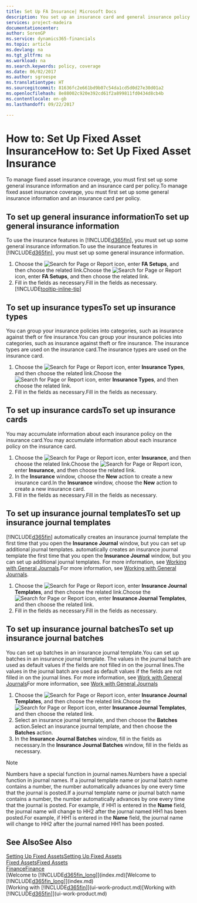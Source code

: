 ```yaml
---
title: Set Up FA Insurance| Microsoft Docs
description: You set up an insurance card and general insurance policy information to manage fixed asset insurance coverage.
services: project-madeira
documentationcenter: 
author: SorenGP
ms.service: dynamics365-financials
ms.topic: article
ms.devlang: na
ms.tgt_pltfrm: na
ms.workload: na
ms.search.keywords: policy, coverage
ms.date: 06/02/2017
ms.author: sgroespe
ms.translationtype: HT
ms.sourcegitcommit: 81636fc2e661bd9b07c54da1cd5d0d27e30d01a2
ms.openlocfilehash: 8e88002c920e392cd61f2a899811fd0434d8cb4b
ms.contentlocale: en-gb
ms.lasthandoff: 09/22/2017

---
```

# <a name="how-to-set-up-fixed-asset-insurance"></a><span data-ttu-id="1c7a5-103">How to: Set Up Fixed Asset Insurance</span><span class="sxs-lookup"><span data-stu-id="1c7a5-103">How to: Set Up Fixed Asset Insurance</span></span>
<span data-ttu-id="1c7a5-104">To manage fixed asset insurance coverage, you must first set up some general insurance information and an insurance card per policy.</span><span class="sxs-lookup"><span data-stu-id="1c7a5-104">To manage fixed asset insurance coverage, you must first set up some general insurance information and an insurance card per policy.</span></span>

## <a name="to-set-up-general-insurance-information"></a><span data-ttu-id="1c7a5-105">To set up general insurance information</span><span class="sxs-lookup"><span data-stu-id="1c7a5-105">To set up general insurance information</span></span>
<span data-ttu-id="1c7a5-106">To use the insurance features in [!INCLUDE[d365fin](includes/d365fin_md.md)], you must set up some general insurance information.</span><span class="sxs-lookup"><span data-stu-id="1c7a5-106">To use the insurance features in [!INCLUDE[d365fin](includes/d365fin_md.md)], you must set up some general insurance information.</span></span>  

1. <span data-ttu-id="1c7a5-107">Choose the ![Search for Page or Report](media/ui-search/search_small.png "Search for Page or Report icon") icon, enter **FA Setups**, and then choose the related link.</span><span class="sxs-lookup"><span data-stu-id="1c7a5-107">Choose the ![Search for Page or Report](media/ui-search/search_small.png "Search for Page or Report icon") icon, enter **FA Setups**, and then choose the related link.</span></span>  
2. <span data-ttu-id="1c7a5-108">Fill in the fields as necessary.</span><span class="sxs-lookup"><span data-stu-id="1c7a5-108">Fill in the fields as necessary.</span></span> [!INCLUDE[tooltip-inline-tip](includes/tooltip-inline-tip_md.md)]  

## <a name="to-set-up-insurance-types"></a><span data-ttu-id="1c7a5-109">To set up insurance types</span><span class="sxs-lookup"><span data-stu-id="1c7a5-109">To set up insurance types</span></span>
<span data-ttu-id="1c7a5-110">You can group your insurance policies into categories, such as insurance against theft or fire insurance.</span><span class="sxs-lookup"><span data-stu-id="1c7a5-110">You can group your insurance policies into categories, such as insurance against theft or fire insurance.</span></span> <span data-ttu-id="1c7a5-111">The insurance types are used on the insurance card.</span><span class="sxs-lookup"><span data-stu-id="1c7a5-111">The insurance types are used on the insurance card.</span></span>

1. <span data-ttu-id="1c7a5-112">Choose the ![Search for Page or Report](media/ui-search/search_small.png "Search for Page or Report icon") icon, enter **Insurance Types**, and then choose the related link.</span><span class="sxs-lookup"><span data-stu-id="1c7a5-112">Choose the ![Search for Page or Report](media/ui-search/search_small.png "Search for Page or Report icon") icon, enter **Insurance Types**, and then choose the related link.</span></span>  
2. <span data-ttu-id="1c7a5-113">Fill in the fields as necessary.</span><span class="sxs-lookup"><span data-stu-id="1c7a5-113">Fill in the fields as necessary.</span></span>

## <a name="to-set-up-insurance-cards"></a><span data-ttu-id="1c7a5-114">To set up insurance cards</span><span class="sxs-lookup"><span data-stu-id="1c7a5-114">To set up insurance cards</span></span>
<span data-ttu-id="1c7a5-115">You may accumulate information about each insurance policy on the insurance card.</span><span class="sxs-lookup"><span data-stu-id="1c7a5-115">You may accumulate information about each insurance policy on the insurance card.</span></span>  

1. <span data-ttu-id="1c7a5-116">Choose the ![Search for Page or Report](media/ui-search/search_small.png "Search for Page or Report icon") icon, enter **Insurance**, and then choose the related link.</span><span class="sxs-lookup"><span data-stu-id="1c7a5-116">Choose the ![Search for Page or Report](media/ui-search/search_small.png "Search for Page or Report icon") icon, enter **Insurance**, and then choose the related link.</span></span>  
2. <span data-ttu-id="1c7a5-117">In the **Insurance** window, choose the **New** action to create a  new insurance card.</span><span class="sxs-lookup"><span data-stu-id="1c7a5-117">In the **Insurance** window, choose the **New** action to create a  new insurance card.</span></span>  
3. <span data-ttu-id="1c7a5-118">Fill in the fields as necessary.</span><span class="sxs-lookup"><span data-stu-id="1c7a5-118">Fill in the fields as necessary.</span></span>

## <a name="to-set-up-insurance-journal-templates"></a><span data-ttu-id="1c7a5-119">To set up insurance journal templates</span><span class="sxs-lookup"><span data-stu-id="1c7a5-119">To set up insurance journal templates</span></span>
[!INCLUDE[d365fin](includes/d365fin_md.md)]<span data-ttu-id="1c7a5-120"> automatically creates an insurance journal template the first time that you open the **Insurance Journal** window, but you can set up additional journal templates.</span><span class="sxs-lookup"><span data-stu-id="1c7a5-120"> automatically creates an insurance journal template the first time that you open the **Insurance Journal** window, but you can set up additional journal templates.</span></span> <span data-ttu-id="1c7a5-121">For more information, see [Working with General Journals](ui-work-general-journals.md).</span><span class="sxs-lookup"><span data-stu-id="1c7a5-121">For more information, see [Working with General Journals](ui-work-general-journals.md).</span></span>  

1. <span data-ttu-id="1c7a5-122">Choose the ![Search for Page or Report](media/ui-search/search_small.png "Search for Page or Report icon") icon, enter **Insurance Journal Templates**, and then choose the related link.</span><span class="sxs-lookup"><span data-stu-id="1c7a5-122">Choose the ![Search for Page or Report](media/ui-search/search_small.png "Search for Page or Report icon") icon, enter **Insurance Journal Templates**, and then choose the related link.</span></span>  
2. <span data-ttu-id="1c7a5-123">Fill in the fields as necessary.</span><span class="sxs-lookup"><span data-stu-id="1c7a5-123">Fill in the fields as necessary.</span></span>

## <a name="to-set-up-insurance-journal-batches"></a><span data-ttu-id="1c7a5-124">To set up insurance journal batches</span><span class="sxs-lookup"><span data-stu-id="1c7a5-124">To set up insurance journal batches</span></span>
<span data-ttu-id="1c7a5-125">You can set up batches in an insurance journal template.</span><span class="sxs-lookup"><span data-stu-id="1c7a5-125">You can set up batches in an insurance journal template.</span></span> <span data-ttu-id="1c7a5-126">The values in the journal batch are used as default values if the fields are not filled in on the journal lines.</span><span class="sxs-lookup"><span data-stu-id="1c7a5-126">The values in the journal batch are used as default values if the fields are not filled in on the journal lines.</span></span> <span data-ttu-id="1c7a5-127">For more information, see [Work with General Journals](ui-work-general-journals.md)</span><span class="sxs-lookup"><span data-stu-id="1c7a5-127">For more information, see [Work with General Journals](ui-work-general-journals.md)</span></span>  

1. <span data-ttu-id="1c7a5-128">Choose the ![Search for Page or Report](media/ui-search/search_small.png "Search for Page or Report icon") icon, enter **Insurance Journal Templates**, and then choose the related link.</span><span class="sxs-lookup"><span data-stu-id="1c7a5-128">Choose the ![Search for Page or Report](media/ui-search/search_small.png "Search for Page or Report icon") icon, enter **Insurance Journal Templates**, and then choose the related link.</span></span>  
2. <span data-ttu-id="1c7a5-129">Select an insurance journal template, and then choose the **Batches** action.</span><span class="sxs-lookup"><span data-stu-id="1c7a5-129">Select an insurance journal template, and then choose the **Batches** action.</span></span>
3. <span data-ttu-id="1c7a5-130">In the **Insurance Journal Batches** window, fill in the fields as necessary.</span><span class="sxs-lookup"><span data-stu-id="1c7a5-130">In the **Insurance Journal Batches** window, fill in the fields as necessary.</span></span>

> [!NOTE]  
>   <span data-ttu-id="1c7a5-131">Numbers have a special function in journal names.</span><span class="sxs-lookup"><span data-stu-id="1c7a5-131">Numbers have a special function in journal names.</span></span> <span data-ttu-id="1c7a5-132">If a journal template name or journal batch name contains a number, the number automatically advances by one every time that the journal is posted.</span><span class="sxs-lookup"><span data-stu-id="1c7a5-132">If a journal template name or journal batch name contains a number, the number automatically advances by one every time that the journal is posted.</span></span> <span data-ttu-id="1c7a5-133">For example, if HH1 is entered in the **Name** field, the journal name will change to HH2 after the journal named HH1 has been posted.</span><span class="sxs-lookup"><span data-stu-id="1c7a5-133">For example, if HH1 is entered in the **Name** field, the journal name will change to HH2 after the journal named HH1 has been posted.</span></span>

## <a name="see-also"></a><span data-ttu-id="1c7a5-134">See Also</span><span class="sxs-lookup"><span data-stu-id="1c7a5-134">See Also</span></span>
[<span data-ttu-id="1c7a5-135">Setting Up Fixed Assets</span><span class="sxs-lookup"><span data-stu-id="1c7a5-135">Setting Up Fixed Assets</span></span>](fa-setup.md)  
[<span data-ttu-id="1c7a5-136">Fixed Assets</span><span class="sxs-lookup"><span data-stu-id="1c7a5-136">Fixed Assets</span></span>](fa-manage.md)  
[<span data-ttu-id="1c7a5-137">Finance</span><span class="sxs-lookup"><span data-stu-id="1c7a5-137">Finance</span></span>](finance.md)  
<span data-ttu-id="1c7a5-138">[Welcome to [!INCLUDE[d365fin_long](includes/d365fin_long_md.md)]](index.md)</span><span class="sxs-lookup"><span data-stu-id="1c7a5-138">[Welcome to [!INCLUDE[d365fin_long](includes/d365fin_long_md.md)]](index.md)</span></span>  
<span data-ttu-id="1c7a5-139">[Working with [!INCLUDE[d365fin](includes/d365fin_md.md)]](ui-work-product.md)</span><span class="sxs-lookup"><span data-stu-id="1c7a5-139">[Working with [!INCLUDE[d365fin](includes/d365fin_md.md)]](ui-work-product.md)</span></span>

